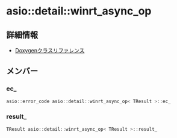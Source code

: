 # asio::detail::winrt_async_op



## 詳細情報

- [Doxygenクラスリファレンス](https://lang-ship.com/reference/ESP32/latest/classasio_1_1detail_1_1winrt__async__op.html)

## メンバー

###  ec_

```c
asio::error_code asio::detail::winrt_async_op< TResult >::ec_
```


###  result_

```c
TResult asio::detail::winrt_async_op< TResult >::result_
```


